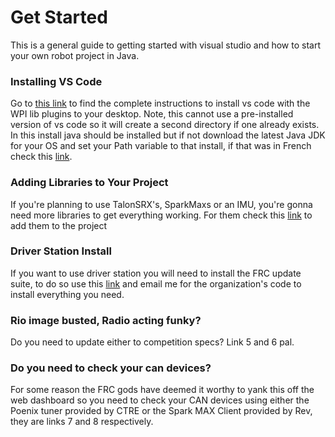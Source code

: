 # Get Started 
This is a general guide to getting started with visual studio and how to start your own robot project in Java. 

### Installing VS Code
Go to [this link][1] to find the complete instructions to install vs code with the WPI lib plugins to your desktop. Note, this cannot use a pre-installed version of vs code so it will create a second directory if one already exists. In this install java should be installed but if not download the latest Java JDK for your OS and set your Path variable to that install, if that was in French check this [link][2]. 

### Adding Libraries to Your Project
If you're planning to use TalonSRX's, SparkMaxs or an IMU, you're gonna need more libraries to get everything working. For them check this [link][3] to add them to the project

### Driver Station Install
If you want to use driver station you will need to install the FRC update suite, to do so use this [link][4] and email me for the organization's code to install everything you need. 

### Rio image busted, Radio acting funky?
Do you need to update either to competition specs? Link 5 and 6 pal.

### Do you need to check your can devices?
For some reason the FRC gods have deemed it worthy to yank this off the web dashboard so you need to check your CAN devices using either the Poenix tuner provided by CTRE or the Spark MAX Client provided by Rev, they are links 7 and 8 respectively. 

[1]: https://wpilib.screenstepslive.com/s/currentCS/m/getting_started/l/999999-installing-c-and-java-development-tools-for-frc
[2]: https://www.java.com/en/download/help/path.xml
[3]: https://wpilib.screenstepslive.com/s/currentCS/m/java/l/1035724-3rd-party-libraries
[4]: https://wpilib.screenstepslive.com/s/currentCS/m/getting_started/l/1004055-installing-the-frc-update-suite-all-languages
[5]: https://wpilib.screenstepslive.com/s/currentCS/m/getting_started/l/1009233-imaging-your-roborio
[6]: https://wpilib.screenstepslive.com/s/currentCS/m/getting_started/l/144986-programming-your-radio
[7]: https://phoenix-documentation.readthedocs.io/en/latest/ch03_PrimerPhoenixSoft.html
[8]: http://www.revrobotics.com/sparkmax-software/
